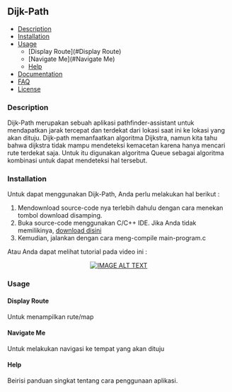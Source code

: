 ## Dijk-Path

* [Description](#description)
* [Installation](#installation)
* [Usage](#usage)
	+ [Display Route](#Display Route)
	+ [Navigate Me](#Navigate Me)
	+ [Help](#Help)
* [Documentation](#documentation)
* [FAQ](#faq)
* [License](#license)

### Description

Dijk-Path merupakan sebuah aplikasi pathfinder-assistant untuk mendapatkan jarak tercepat dan terdekat dari lokasi saat ini ke lokasi yang akan dituju. Dijk-path memanfaatkan algoritma Dijkstra, namun kita tahu bahwa dijkstra tidak mampu mendeteksi kemacetan karena hanya mencari rute terdekat saja. Untuk itu digunakan algoritma Queue sebagai algoritma kombinasi untuk dapat mendeteksi hal tersebut.


### Installation

Untuk dapat menggunakan Dijk-Path, Anda perlu melakukan hal berikut :
1. Mendownload source-code nya terlebih dahulu dengan cara menekan tombol download disamping.
2. Buka source-code menggunakan C/C++ IDE. Jika Anda tidak memilikinya, [download disini](https://sourceforge.net/projects/orwelldevcpp/files/latest/download)
3. Kemudian, jalankan dengan cara meng-compile main-program.c

Atau Anda dapat melihat tutorial pada video ini : 

<div align="center">
  <a href="https://www.youtube.com/watch?v=_oUoNSitC9w"><img src="https://img.youtube.com/vi/_oUoNSitC9w/0.jpg" alt="IMAGE ALT TEXT"></a>
</div>

### Usage
#### Display Route 
Untuk menampilkan rute/map
#### Navigate Me
Untuk melakukan navigasi ke tempat yang akan dituju
#### Help
Beirisi panduan singkat tentang cara penggunaan aplikasi.
